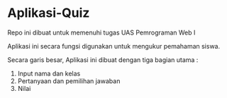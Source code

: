 # Aplikasi-Quiz
Repo ini dibuat untuk memenuhi tugas UAS Pemrograman Web I

Aplikasi ini secara fungsi digunakan untuk mengukur pemahaman siswa.

Secara garis besar, Aplikasi ini dibuat dengan tiga bagian utama :
1. Input nama dan kelas
2. Pertanyaan dan pemilihan jawaban
3. Nilai
